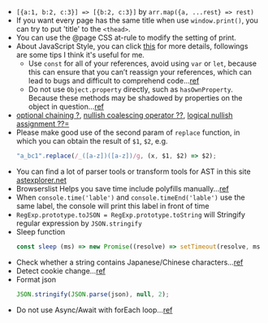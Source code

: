 - `[{a:1, b:2, c:3}] => [{b:2, c:3}]` by `arr.map({a, ...rest} => rest)`
- If you want every page has the same title when use `window.print()`, you can try to put 'title' to the `<thead>`.
- You can use the @page CSS at-rule to modify the setting of print.
- About JavaScript Style, you can click [this](https://github.com/airbnb/javascript) for more details, followings are some tips I think it's useful for me.
  - Use `const` for all of your references, avoid using `var` or `let`, because this can ensure that you can’t reassign your references, which can lead to bugs and difficult to comprehend code...[ref](https://github.com/airbnb/javascript#references--prefer-const)
  - Do not use `Object.property` directly, such as `hasOwnProperty`. Because these methods may be shadowed by properties on the object in question...[ref](https://github.com/airbnb/javascript#objects--prototype-builtins)
- [optional chaining ?](https://developer.mozilla.org/en-US/docs/Web/JavaScript/Reference/Operators/Optional_chaining), [nullish coalescing operator ??](https://developer.mozilla.org/en-US/docs/Web/JavaScript/Reference/Operators/Nullish_coalescing_operator), [logical nullish assignment ??=](https://developer.mozilla.org/en-US/docs/Web/JavaScript/Reference/Operators/Logical_nullish_assignment)
- Please make good use of the second param of `replace` function, in which you can obtain the result of `$1`, `$2`, e.g.
  ```javascript
  "a_bc1".replace(/_([a-z])([a-z])/g, (x, $1, $2) => $2);
  ```
- You can find a lot of parser tools or transform tools for AST in this site [astexplorer.net](https://astexplorer.net/)
- Browserslist Helps you save time include polyfills manually...[ref](https://stackoverflow.com/questions/55510405/what-is-the-significance-of-browserslist-in-package-json-created-by-create-react)
- When `console.time('lable')` and `console.timeEnd('lable')` use the same label, the console will print this label in front of time
- `RegExp.prototype.toJSON = RegExp.prototype.toString` will Stringify regular expression by `JSON.stringify`
- Sleep function
  ```js
  const sleep (ms) => new Promise((resolve) => setTimeout(resolve, ms));
  ```
- Check whether a string contains Japanese/Chinese characters...[ref](https://stackoverflow.com/questions/43418812/check-whether-a-string-contains-japanese-chinese-characters)
- Detect cookie change...[ref](https://stackoverflow.com/questions/14344319/can-i-be-notified-of-cookie-changes-in-client-side-javascript?answertab=modifieddesc#tab-top)
- Format json
  ```js
  JSON.stringify(JSON.parse(json), null, 2);
  ```
- Do not use Async/Await with forEach loop...[ref](https://stackoverflow.com/questions/37576685/using-async-await-with-a-foreach-loop?rq=1)
